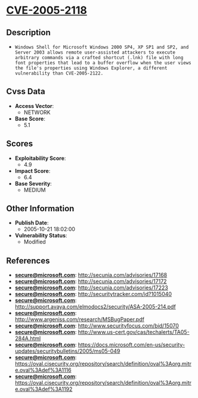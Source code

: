 
# [CVE-2005-2118](http://secunia.com/advisories/17168)

## Description

- `Windows Shell for Microsoft Windows 2000 SP4, XP SP1 and SP2, and Server 2003 allows remote user-assisted attackers to execute arbitrary commands via a crafted shortcut (.lnk) file with long font properties that lead to a buffer overflow when the user views the file's properties using Windows Explorer, a different vulnerability than CVE-2005-2122.`

## Cvss Data

- **Access Vector**:
  - NETWORK
- **Base Score**:
  - 5.1

## Scores

- **Exploitability Score**:
  - 4.9
- **Impact Score**:
  - 6.4
- **Base Severity**:
  - MEDIUM

## Other Information

- **Publish Date**:
  - 2005-10-21 18:02:00
- **Vulnerability Status**:
  - Modified

## References

- **secure@microsoft.com**: http://secunia.com/advisories/17168
- **secure@microsoft.com**: http://secunia.com/advisories/17172
- **secure@microsoft.com**: http://secunia.com/advisories/17223
- **secure@microsoft.com**: http://securitytracker.com/id?1015040
- **secure@microsoft.com**: http://support.avaya.com/elmodocs2/security/ASA-2005-214.pdf
- **secure@microsoft.com**: http://www.argeniss.com/research/MSBugPaper.pdf
- **secure@microsoft.com**: http://www.securityfocus.com/bid/15070
- **secure@microsoft.com**: http://www.us-cert.gov/cas/techalerts/TA05-284A.html
- **secure@microsoft.com**: https://docs.microsoft.com/en-us/security-updates/securitybulletins/2005/ms05-049
- **secure@microsoft.com**: https://oval.cisecurity.org/repository/search/definition/oval%3Aorg.mitre.oval%3Adef%3A1116
- **secure@microsoft.com**: https://oval.cisecurity.org/repository/search/definition/oval%3Aorg.mitre.oval%3Adef%3A1192
